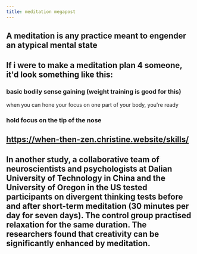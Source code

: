 ```yaml
---
title: meditation megapost
---
```


## A meditation is any practice meant to engender an atypical mental state
## If i were to make a meditation plan 4 someone, it'd look something like this:
### basic bodily sense gaining (weight training is good for this)
when you can hone your focus on one part of your body, you're ready
### hold focus on the tip of the nose
## https://when-then-zen.christine.website/skills/
## In another study, a collaborative team of neuroscientists and psychologists at Dalian University of Technology in China and the University of Oregon in the US tested participants on divergent thinking tests before and after short-term meditation (30 minutes per day for seven days). The control group practised relaxation for the same duration. The researchers found that creativity can be significantly enhanced by meditation.
